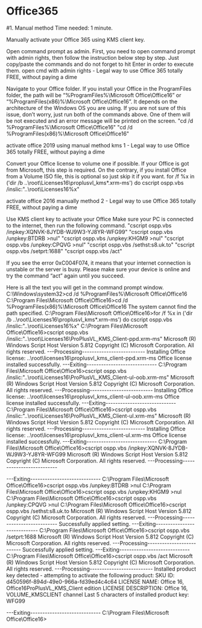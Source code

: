 # Office365
#1. Manual method
Time needed: 1 minute.

Manually activate your Office 365 using KMS client key.

Open command prompt as admin.
First, you need to open command prompt with admin rights, then follow the instruction below step by step. Just copy/paste the commands and do not forget to hit Enter in order to execute them.
open cmd with admin rights - Legal way to use Office 365 totally FREE, without paying a dime

Navigate to your Office folder.
If you install your Office in the ProgramFiles folder, the path will be “%ProgramFiles%\Microsoft Office\Office16” or “%ProgramFiles(x86)%\Microsoft Office\Office16”. It depends on the architecture of the Windows OS you are using. If you are not sure of this issue, don’t worry, just run both of the commands above. One of them will be not executed and an error message will be printed on the screen.
"cd /d %ProgramFiles%\Microsoft Office\Office16"
"cd /d %ProgramFiles(x86)%\Microsoft Office\Office16"

activate office 2019 using manual method kms 1 - Legal way to use Office 365 totally FREE, without paying a dime

Convert your Office license to volume one if possible.
If your Office is got from Microsoft, this step is required. On the contrary, if you install Office from a Volume ISO file, this is optional so just skip it if you want.
for /f %x in ('dir /b ..\root\Licenses16\proplusvl_kms*.xrm-ms') do cscript ospp.vbs /inslic:"..\root\Licenses16\%x"

activate office 2016 manually method 2 - Legal way to use Office 365 totally FREE, without paying a dime

Use KMS client key to activate your Office
Make sure your PC is connected to the internet, then run the following command.
"cscript ospp.vbs /inpkey:XQNVK-8JYDB-WJ9W3-YJ8YR-WFG99"
"cscript ospp.vbs /unpkey:BTDRB >nul"
"cscript ospp.vbs /unpkey:KHGM9 >nul"
"cscript ospp.vbs /unpkey:CPQVG >nul"
"cscript ospp.vbs /sethst:s8.uk.to"
"cscript ospp.vbs /setprt:1688"
"cscript ospp.vbs /act"


If you see the error 0xC004F074, it means that your internet connection is unstable or the server is busy. Please make sure your device is online and try the command “act” again until you succeed.

Here is all the text you will get in the command prompt window.
C:\Windows\system32>cd /d %ProgramFiles%\Microsoft Office\Office16
C:\Program Files\Microsoft Office\Office16>cd /d %ProgramFiles(x86)%\Microsoft Office\Office16
The system cannot find the path specified.
C:\Program Files\Microsoft Office\Office16>for /f %x in ('dir /b ..\root\Licenses16\proplusvl_kms*.xrm-ms') do cscript ospp.vbs /inslic:"..\root\Licenses16\%x"
C:\Program Files\Microsoft Office\Office16>cscript ospp.vbs /inslic:"..\root\Licenses16\ProPlusVL_KMS_Client-ppd.xrm-ms"
Microsoft (R) Windows Script Host Version 5.812
Copyright (C) Microsoft Corporation. All rights reserved.
---Processing--------------------------
Installing Office license: ..\root\licenses16\proplusvl_kms_client-ppd.xrm-ms
Office license installed successfully.
---Exiting-----------------------------
C:\Program Files\Microsoft Office\Office16>cscript ospp.vbs /inslic:"..\root\Licenses16\ProPlusVL_KMS_Client-ul-oob.xrm-ms"
Microsoft (R) Windows Script Host Version 5.812
Copyright (C) Microsoft Corporation. All rights reserved.
---Processing--------------------------
Installing Office license: ..\root\licenses16\proplusvl_kms_client-ul-oob.xrm-ms
Office license installed successfully.
---Exiting-----------------------------
C:\Program Files\Microsoft Office\Office16>cscript ospp.vbs /inslic:"..\root\Licenses16\ProPlusVL_KMS_Client-ul.xrm-ms"
Microsoft (R) Windows Script Host Version 5.812
Copyright (C) Microsoft Corporation. All rights reserved.
---Processing--------------------------
Installing Office license: ..\root\licenses16\proplusvl_kms_client-ul.xrm-ms
Office license installed successfully.
---Exiting-----------------------------
C:\Program Files\Microsoft Office\Office16>cscript ospp.vbs /inpkey:XQNVK-8JYDB-WJ9W3-YJ8YR-WFG99
Microsoft (R) Windows Script Host Version 5.812
Copyright (C) Microsoft Corporation. All rights reserved.
---Processing--------------------------

---Exiting-----------------------------
C:\Program Files\Microsoft Office\Office16>cscript ospp.vbs /unpkey:BTDRB >nul
C:\Program Files\Microsoft Office\Office16>cscript ospp.vbs /unpkey:KHGM9 >nul
C:\Program Files\Microsoft Office\Office16>cscript ospp.vbs /unpkey:CPQVG >nul
C:\Program Files\Microsoft Office\Office16>cscript ospp.vbs /sethst:s8.uk.to
Microsoft (R) Windows Script Host Version 5.812
Copyright (C) Microsoft Corporation. All rights reserved.
---Processing--------------------------
Successfully applied setting.
---Exiting-----------------------------
C:\Program Files\Microsoft Office\Office16>cscript ospp.vbs /setprt:1688
Microsoft (R) Windows Script Host Version 5.812
Copyright (C) Microsoft Corporation. All rights reserved.
---Processing--------------------------
Successfully applied setting.
---Exiting-----------------------------
C:\Program Files\Microsoft Office\Office16>cscript ospp.vbs /act
Microsoft (R) Windows Script Host Version 5.812
Copyright (C) Microsoft Corporation. All rights reserved.
---Processing--------------------------
Installed product key detected - attempting to activate the following product:
SKU ID: d450596f-894d-49e0-966a-fd39ed4c4c64
LICENSE NAME: Office 16, Office16ProPlusVL_KMS_Client edition
LICENSE DESCRIPTION: Office 16, VOLUME_KMSCLIENT channel
Last 5 characters of installed product key: WFG99


---Exiting-----------------------------
C:\Program Files\Microsoft Office\Office16>
